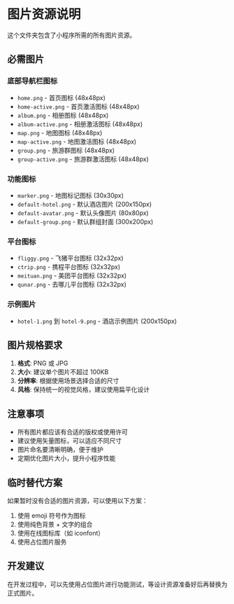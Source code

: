 # 图片资源说明

这个文件夹包含了小程序所需的所有图片资源。

## 必需图片

### 底部导航栏图标
- `home.png` - 首页图标 (48x48px)
- `home-active.png` - 首页激活图标 (48x48px)
- `album.png` - 相册图标 (48x48px)
- `album-active.png` - 相册激活图标 (48x48px)
- `map.png` - 地图图标 (48x48px)
- `map-active.png` - 地图激活图标 (48x48px)
- `group.png` - 旅游群图标 (48x48px)
- `group-active.png` - 旅游群激活图标 (48x48px)

### 功能图标
- `marker.png` - 地图标记图标 (30x30px)
- `default-hotel.png` - 默认酒店图片 (200x150px)
- `default-avatar.png` - 默认头像图片 (80x80px)
- `default-group.png` - 默认群组封面 (300x200px)

### 平台图标
- `fliggy.png` - 飞猪平台图标 (32x32px)
- `ctrip.png` - 携程平台图标 (32x32px)
- `meituan.png` - 美团平台图标 (32x32px)
- `qunar.png` - 去哪儿平台图标 (32x32px)

### 示例图片
- `hotel-1.png` 到 `hotel-9.png` - 酒店示例图片 (200x150px)

## 图片规格要求

1. **格式**: PNG 或 JPG
2. **大小**: 建议单个图片不超过 100KB
3. **分辨率**: 根据使用场景选择合适的尺寸
4. **风格**: 保持统一的视觉风格，建议使用扁平化设计

## 注意事项

- 所有图片都应该有合适的版权或使用许可
- 建议使用矢量图标，可以适应不同尺寸
- 图片命名要清晰明确，便于维护
- 定期优化图片大小，提升小程序性能

## 临时替代方案

如果暂时没有合适的图片资源，可以使用以下方案：

1. 使用 emoji 符号作为图标
2. 使用纯色背景 + 文字的组合
3. 使用在线图标库（如 iconfont）
4. 使用占位图片服务

## 开发建议

在开发过程中，可以先使用占位图片进行功能测试，等设计资源准备好后再替换为正式图片。

